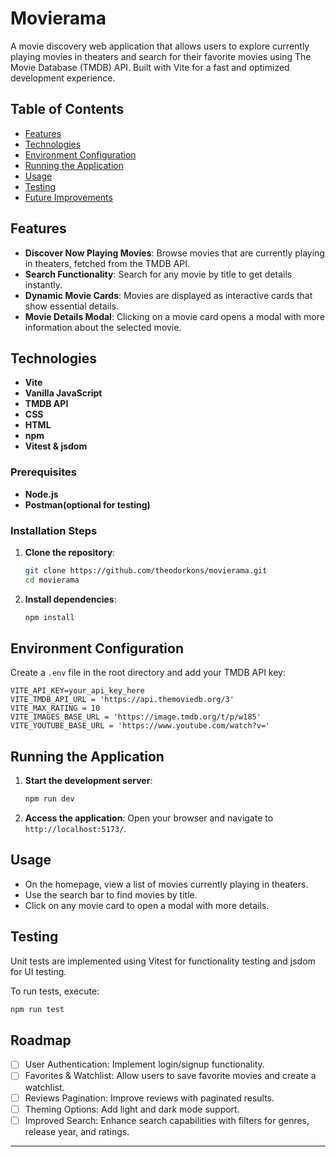 # Movierama

A movie discovery web application that allows users to explore currently playing movies in theaters and search for their favorite movies using The Movie Database (TMDB) API. Built with Vite for a fast and optimized development experience.

## Table of Contents

- [Features](#features)
- [Technologies](#technologies)
- [Environment Configuration](#environment-configuration)
- [Running the Application](#running-the-application)
- [Usage](#usage)
- [Testing](#testing)
- [Future Improvements](#future-improvements)

## Features

- **Discover Now Playing Movies**: Browse movies that are currently playing in theaters, fetched from the TMDB API.
- **Search Functionality**: Search for any movie by title to get details instantly.
- **Dynamic Movie Cards**: Movies are displayed as interactive cards that show essential details.
- **Movie Details Modal**: Clicking on a movie card opens a modal with more information about the selected movie.

## Technologies

- **Vite**
- **Vanilla JavaScript**
- **TMDB API**
- **CSS**
- **HTML**
- **npm**
- **Vitest & jsdom**

### Prerequisites

- **Node.js**
- **Postman(optional for testing)**

### Installation Steps

1. **Clone the repository**:

   ```bash
   git clone https://github.com/theodorkons/movierama.git
   cd movierama
   ```

2. **Install dependencies**:

   ```bash
   npm install
   ```

## Environment Configuration

Create a `.env` file in the root directory and add your TMDB API key:

```plaintext
VITE_API_KEY=your_api_key_here
VITE_TMDB_API_URL = 'https://api.themoviedb.org/3'
VITE_MAX_RATING = 10
VITE_IMAGES_BASE_URL = 'https://image.tmdb.org/t/p/w185'
VITE_YOUTUBE_BASE_URL = 'https://www.youtube.com/watch?v='
```

## Running the Application

1. **Start the development server**:

   ```bash
   npm run dev
   ```

2. **Access the application**: Open your browser and navigate to `http://localhost:5173/`.

## Usage

- On the homepage, view a list of movies currently playing in theaters.
- Use the search bar to find movies by title.
- Click on any movie card to open a modal with more details.

## Testing

Unit tests are implemented using Vitest for functionality testing and jsdom for UI testing.

To run tests, execute:

```bash
npm run test
```

## Roadmap

- [ ] User Authentication: Implement login/signup functionality.
- [ ] Favorites & Watchlist: Allow users to save favorite movies and create a watchlist.
- [ ] Reviews Pagination: Improve reviews with paginated results.
- [ ] Theming Options: Add light and dark mode support.
- [ ] Improved Search: Enhance search capabilities with filters for genres, release year, and ratings.

---
